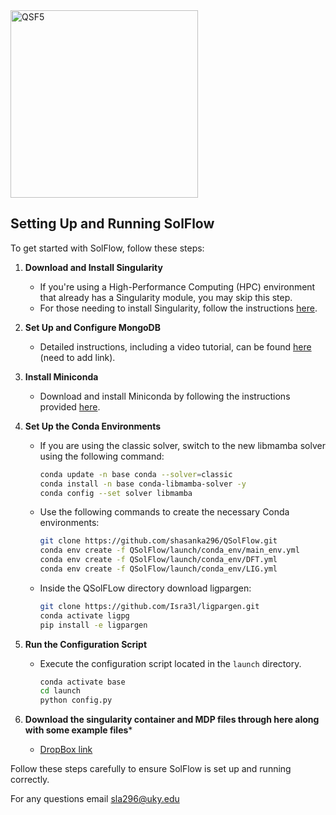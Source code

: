 <img src="https://github.com/user-attachments/assets/69eac423-3c0e-4209-898f-1825ab612ac4" alt="QSF5" width="300"/>

## Setting Up and Running SolFlow

To get started with SolFlow, follow these steps:

1. **Download and Install Singularity**
   - If you're using a High-Performance Computing (HPC) environment that already has a Singularity module, you may skip this step.
   - For those needing to install Singularity, follow the instructions [here](https://docs.sylabs.io/guides/3.0/user-guide/installation.html).

2. **Set Up and Configure MongoDB**
   - Detailed instructions, including a video tutorial, can be found [here](#) (need to add link).

3. **Install Miniconda**
   - Download and install Miniconda by following the instructions provided [here](https://docs.anaconda.com/miniconda/miniconda-install/).

4. **Set Up the Conda Environments**
   - If you are using the classic solver, switch to the new libmamba solver using the following command:
     ```bash
     conda update -n base conda --solver=classic
     conda install -n base conda-libmamba-solver -y
     conda config --set solver libmamba
     
     ```
   - Use the following commands to create the necessary Conda environments:
     ```bash
     git clone https://github.com/shasanka296/QSolFlow.git
     conda env create -f QSolFlow/launch/conda_env/main_env.yml
     conda env create -f QSolFlow/launch/conda_env/DFT.yml
     conda env create -f QSolFlow/launch/conda_env/LIG.yml
     
     ```

   - Inside the QSolFLow directory download ligpargen:
     ```bash
     git clone https://github.com/Isra3l/ligpargen.git
     conda activate ligpg
     pip install -e ligpargen
     
     ```

6. **Run the Configuration Script**

   - Execute the configuration script located in the `launch` directory.
      ```bash
     conda activate base
     cd launch
     python config.py
     
     ```
7. **Download the singularity container and MDP files through here along with some example files***
   - [DropBox link](https://www.dropbox.com/scl/fo/bcmwn6ufjk6k5qrt58s36/AC3_o6bwXv0xvVED3PitmX0?rlkey=mt82tc7ampn2ts1tui6gsx5ti&st=tcf2vngr&dl=0)
     
Follow these steps carefully to ensure SolFlow is set up and running correctly.

For any questions email sla296@uky.edu
